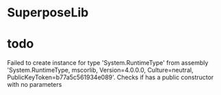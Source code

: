 # SuperposeLib

# todo 
Failed to create instance for type 'System.RuntimeType' from assembly 'System.RuntimeType, mscorlib, Version=4.0.0.0, Culture=neutral, PublicKeyToken=b77a5c561934e089'. Checks if has a public constructor with no parameters